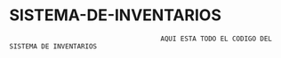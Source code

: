 # SISTEMA-DE-INVENTARIOS


                                          AQUI ESTA TODO EL CODIGO DEL SISTEMA DE INVENTARIOS
                                          
